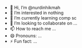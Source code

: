 - 👋 Hi, I’m @nurdinhikmah
- 👀 I’m interested in nothing
- 🌱 I’m currently learning comp sc
- 💞️ I’m looking to collaborate on ...
- 📫 How to reach me ...
- 😄 Pronouns: ...
- ⚡ Fun fact: ...

<!---
nurdinhikmah/nurdinhikmah is a ✨ special ✨ repository because its `README.md` (this file) appears on your GitHub profile.
You can click the Preview link to take a look at your changes.
--->
